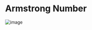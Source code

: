 # Armstrong Number
![image](https://github.com/user-attachments/assets/3dfae1c5-9055-4792-a313-266f2af994ac)
